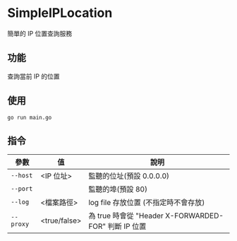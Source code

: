 # SimpleIPLocation

簡單的 IP 位置查詢服務

## 功能

查詢當前 IP 的位置

## 使用

```
go run main.go
```

## 指令

| 參數      | 值            | 說明                                                 |
| --------- | ------------- | ---------------------------------------------------- |
| `--host`  | <IP 位址>     | 監聽的位址(預設 0.0.0.0)                             |
| `--port`  | <port number> | 監聽的埠(預設 80)                                    |
| `--log`   | <檔案路徑>    | log file 存放位置 (不指定時不會存放)                 |
| `--proxy` | <true/false>  | 為 true 時會從 "Header X-FORWARDED-FOR" 判斷 IP 位置 |

